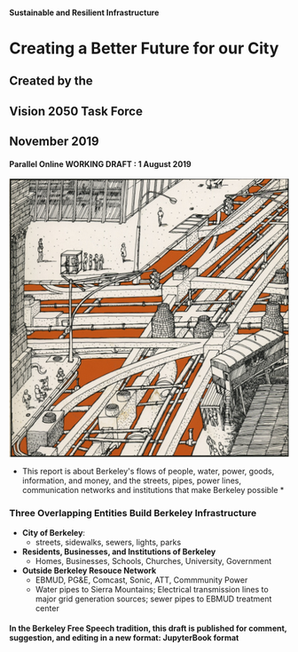 #### Sustainable and Resilient Infrastructure
# Creating a Better Future for our City
## Created by the
## Vision 2050 Task Force
## November 2019
#### Parallel Online WORKING DRAFT : 1 August 2019

![Berkeley Infrastructure](../images/infrastructure1.jpg)
* This report is about Berkeley's flows of people, water, power, goods, information, and money, and the streets, pipes, power lines, communication networks and institutions that make Berkeley possible *

### Three Overlapping Entities Build Berkeley Infrastructure
- **City of Berkeley**:
  - streets, sidewalks, sewers, lights, parks
- **Residents, Businesses, and Institutions of Berkeley**
  - Homes, Businesses, Schools, Churches, University, Government
- **Outside Berkeley Resouce Network**
  - EBMUD, PG&E, Comcast, Sonic, ATT, Commmunity Power
  - Water pipes to Sierra Mountains; Electrical transmission lines to major grid generation sources; sewer pipes to EBMUD treatment center
#### In the Berkeley Free Speech tradition, this draft is published for comment, suggestion, and editing in a new format: JupyterBook format
